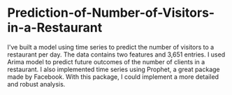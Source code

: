 # Prediction-of-Number-of-Visitors-in-a-Restaurant

I've built a model using time series to predict the number of visitors to a restaurant per day. The data contains two features and 3,651 entries. I used Arima model to predict future outcomes of the number of clients in a restaurant. I also implemented time series using Prophet, a great package made by Facebook. With this package, I could implement a more detailed and robust analysis.
 
